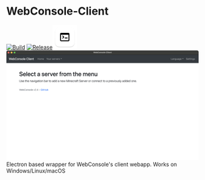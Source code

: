 # WebConsole-Client
[![Build](https://github.com/ddomino007/WebConsole-electron-client/actions/workflows/build.yml/badge.svg)](https://github.com/ddomino007/WebConsole-electron-client/actions/workflows/build.yml) [![Release](https://github.com/ddomino007/WebConsole-electron-client/actions/workflows/publish.yml/badge.svg)](https://github.com/ddomino007/WebConsole-electron-client/actions/workflows/publish.yml)![WebConsole-Client icon](repoicon.png)
![Screenshot Mac](screenshotmac.png)
Electron based wrapper for WebConsole's client webapp. Works on Windows/Linux/macOS